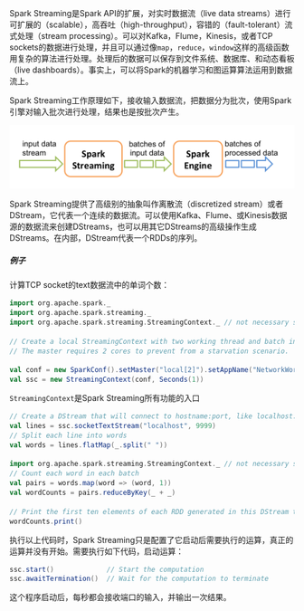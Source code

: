 Spark Streaming是Spark API的扩展，对实时数据流（live data streams）进行可扩展的（scalable），高吞吐（high-throughput），容错的（fault-tolerant）流式处理（stream processing）。可以对Kafka，Flume，Kinesis，或者TCP sockets的数据进行处理，并且可以通过像`map`，`reduce`，`window`这样的高级函数用复杂的算法进行处理。处理后的数据可以保存到文件系统、数据库、和动态看板（live dashboards）。事实上，可以将Spark的机器学习和图运算算法运用到数据流上。

Spark Streaming工作原理如下，接收输入数据流，把数据分为批次，使用Spark引擎对输入批次进行处理，结果也是按批次产生。

![Spark Streaming](/assets/streaming-flow.png)

Spark Streaming提供了高级别的抽象叫作离散流（discretized stream）或者DStream，它代表一个连续的数据流。可以使用Kafka、Flume、或Kinesis数据源的数据流来创建DStreams，也可以用其它DStreams的高级操作生成DStreams。在内部，DStream代表一个RDDs的序列。

##### 例子

计算TCP socket的text数据流中的单词个数：

```scala
import org.apache.spark._
import org.apache.spark.streaming._
import org.apache.spark.streaming.StreamingContext._ // not necessary since Spark 1.3

// Create a local StreamingContext with two working thread and batch interval of 1 second.
// The master requires 2 cores to prevent from a starvation scenario.

val conf = new SparkConf().setMaster("local[2]").setAppName("NetworkWordCount")
val ssc = new StreamingContext(conf, Seconds(1))
```

`StreamingContext`是Spark Streaming所有功能的入口

```scala
// Create a DStream that will connect to hostname:port, like localhost:9999
val lines = ssc.socketTextStream("localhost", 9999)
// Split each line into words
val words = lines.flatMap(_.split(" "))

import org.apache.spark.streaming.StreamingContext._ // not necessary since Spark 1.3
// Count each word in each batch
val pairs = words.map(word => (word, 1))
val wordCounts = pairs.reduceByKey(_ + _)

// Print the first ten elements of each RDD generated in this DStream to the console
wordCounts.print()
```

执行以上代码时，Spark Streaming只是配置了它启动后需要执行的运算，真正的运算并没有开始。需要执行如下代码，启动运算：

```scala
ssc.start()             // Start the computation
ssc.awaitTermination()  // Wait for the computation to terminate
```

这个程序启动后，每秒都会接收端口的输入，并输出一次结果。



